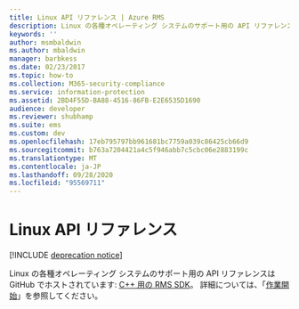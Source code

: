 ```yaml
---
title: Linux API リファレンス | Azure RMS
description: Linux の各種オペレーティング システムのサポート用の API リファレンスは GitHub でホストされています。
keywords: ''
author: msmbaldwin
ms.author: mbaldwin
manager: barbkess
ms.date: 02/23/2017
ms.topic: how-to
ms.collection: M365-security-compliance
ms.service: information-protection
ms.assetid: 2BD4F55D-BA88-4516-86FB-E2E6535D1690
audience: developer
ms.reviewer: shubhamp
ms.suite: ems
ms.custom: dev
ms.openlocfilehash: 17eb795797bb961681bc7759a039c86425cb66d9
ms.sourcegitcommit: b763a7204421a4c5f946abb7c5cbc06e2883199c
ms.translationtype: MT
ms.contentlocale: ja-JP
ms.lasthandoff: 09/28/2020
ms.locfileid: "95569711"
---
```

# <a name="linux-api-reference"></a>Linux API リファレンス

[!INCLUDE [deprecation notice](../includes/deprecation-warning.md)]

Linux の各種オペレーティング システムのサポート用の API リファレンスは GitHub でホストされています: [C++ 用の RMS SDK](https://azuread.github.io/rms-sdk-for-cpp/annotated.html)。 詳細については、「[作業開始](get-started.md)」を参照してください。
